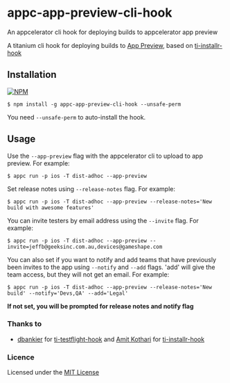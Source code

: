 # appc-app-preview-cli-hook
An appcelerator cli hook for deploying builds to appcelerator app preview

A titanium cli hook for deploying builds to [App Preview](https://labs.appcelerator.com/project/55c3ae617ed7bbfaa7e80d30/App-Preview), based on [ti-installr-hook](https://github.com/amitkothari/ti-installr-hook)

## Installation

[![NPM](https://nodei.co/npm/appc-app-preview-cli-hook.png)](https://nodei.co/npm/appc-app-preview-cli-hook/)

~~~
$ npm install -g appc-app-preview-cli-hook --unsafe-perm
~~~

You need `--unsafe-perm` to auto-install the hook.

## Usage

Use the `--app-preview` flag with the appcelerator cli to upload to app preview. For example:

~~~
$ appc run -p ios -T dist-adhoc --app-preview
~~~

Set release notes using `--release-notes` flag. For example:

~~~
$ appc run -p ios -T dist-adhoc --app-preview --release-notes='New build with awesome features'
~~~

You can invite testers by email address using the `--invite` flag. For example:

~~~
$ appc run -p ios -T dist-adhoc --app-preview --invite=jeffb@geeksinc.com.au,devices@gameshape.com
~~~

You can also set if you want to notify and add teams that have previously been invites to the app using `--notify` and `--add` flags. 'add' will give the team access, but they will not get an email.  For example:

~~~
$ appc run -p ios -T dist-adhoc --app-preview --release-notes='New build' --notify='Devs,QA' --add='Legal'
~~~

**If not set, you will be prompted for release notes and notify flag**

### Thanks to

- [dbankier](https://github.com/dbankier) for  [ti-testflight-hook](https://github.com/dbankier/ti-testflight-hook) and [Amit Kothari](https://github.com/amitkothari) for [ti-installr-hook](https://github.com/amitkothari/ti-installr-hook)


### Licence
Licensed under the [MIT License](http://opensource.org/licenses/MIT)
